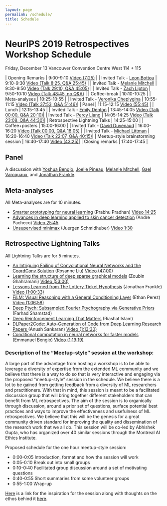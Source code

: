 ```yaml
---
layout: page
permalink: /schedule/
title: Schedule
---
```


# NeurIPS 2019 Retrospectives Workshop Schedule
Friday, December 13 
Vancouver Convention Centre
West 114 + 115

| Opening Remarks                    | 9:00-9:10 [Video (7:25)](https://slideslive.com/38921894/retrospectives-a-venue-for-selfreflection-in-ml-research-1)  |
| Invited Talk - [Leon Bottou](https://leon.bottou.org/)         | 9:10-9:30 [Video (Talk 8:25, Q&A 25:45)](https://slideslive.com/38921894/retrospectives-a-venue-for-selfreflection-in-ml-research-1)  |
| Invited Talk - [Melanie Mitchell](https://www.santafe.edu/people/profile/melanie-mitchell)    | 9:30-9:50 [Video (Talk 29:10, Q&A 45:05)](https://slideslive.com/38921894/retrospectives-a-venue-for-selfreflection-in-ml-research-1)  |
| Invited Talk - [Zach Lipton](http://zacklipton.com/)         | 9:50-10:10 [Video (Talk 48:45, no Q&A)](https://slideslive.com/38921894/retrospectives-a-venue-for-selfreflection-in-ml-research-1) |
| Coffee-break                       | 10:10-10:25 |
| Meta-analyses                      | 10:25-10:55 |
| Invited Talk - [Veronika Cheplygina](https://veronikach.com/) | 10:55-11:15 [Video (Talk 37:53, Q&A 51:46)](https://slideslive.com/38921895/retrospectives-a-venue-for-selfreflection-in-ml-research-2)|
| Panel                              | 11:15-12:15 [Video (55:45)](https://slideslive.com/38921895/retrospectives-a-venue-for-selfreflection-in-ml-research-2) |
| Lunch                              | 12:15-13:45 |
| Invited Talk - [Emily Denton](https://cs.nyu.edu/~denton/) | 13:45-14:05  [Video (Talk 00:00, Q&A 20:10)](https://slideslive.com/38921896/retrospectives-a-venue-for-selfreflection-in-ml-research-3)|
| Invited Talk - [Percy Liang](https://cs.stanford.edu/~pliang/)         | 14:05-14:25 [Video (Talk 23:08, Q&A 44:30)](https://slideslive.com/38921896/retrospectives-a-venue-for-selfreflection-in-ml-research-3)|
| Retrospective Lightning Talks      | 14:25-15:00 |
| Coffee+posters                     | 15:00-16:00 |
| Invited Talk - [David Duvenaud](http://www.cs.toronto.edu/~duvenaud/)      | 16:00-16:20 [Video (Talk 00:00, Q&A 18:05)](https://slideslive.com/38921897/retrospectives-a-venue-for-selfreflection-in-ml-research-4) |
| Invited Talk - [Michael Littman](http://cs.brown.edu/~mlittman/)     | 16:20-16:40 [Video (Talk 22:07, Q&A 40:15)](https://slideslive.com/38921897/retrospectives-a-venue-for-selfreflection-in-ml-research-4)|
| Meetup-style brainstorming session | 16:40-17:40 [Video (43:25)](https://slideslive.com/38921897/retrospectives-a-venue-for-selfreflection-in-ml-research-4)|
| Closing remarks                    | 17:40-17:45 |

## Panel

A discussion with [Yoshua Bengio](https://mila.quebec/en/yoshua-bengio/), [Joelle Pineau](https://www.cs.mcgill.ca/~jpineau/), [Melanie Mitchell](https://www.santafe.edu/people/profile/melanie-mitchell), [Gael Varoquaux](http://gael-varoquaux.info/), and [Jonathan Frankle](http://www.jfrankle.com/).  


## Meta-analyses

All Meta-analyses are for 10 minutes.

- [Smarter prototyping for neural learning](../assets/pdfs/RetroNeurIPS_Prabhu_final.pdf) (Prabhu Pradhan) [Video 14:25](https://slideslive.com/38921895/retrospectives-a-venue-for-selfreflection-in-ml-research-2)
- [Advances in deep learning applied to skin cancer detection](../assets/pdfs/Recent_advances_in_deep_learning_applied_to_skin_cancer_detection.pdf) (Andre Pacheco) [Video 25:45](https://slideslive.com/38921895/retrospectives-a-venue-for-selfreflection-in-ml-research-2)
- [Unsupervised minimax](https://arxiv.org/abs/1906.04493) (Juergen Schmidhuber) [Video 1:30](https://slideslive.com/38921895/retrospectives-a-venue-for-selfreflection-in-ml-research-2)

## Retrospective Lightning Talks

All Lightning Talks are for 5 minutes.

- [An Intriguing Failing of Convolutional Neural Networks and the CoordConv Solution](https://ml-retrospectives.github.io/neurips2019/accepted_retrospectives/2019/coordconv/) (Rosanne Liu) [Video (47:00)](https://slideslive.com/38921896/retrospectives-a-venue-for-selfreflection-in-ml-research-3)
- [Learning the structure of deep sparse graphical models](https://ml-retrospectives.github.io/neurips2019/accepted_retrospectives/2019/deep-sparse/) (Zoubin Ghahramani) [Video (53:00)](https://slideslive.com/38921896/retrospectives-a-venue-for-selfreflection-in-ml-research-3)
- [Lessons Learned from The Lottery Ticket Hypothesis](https://ml-retrospectives.github.io/neurips2019/accepted_retrospectives/2019/lottery-ticket/) (Jonathan Frankle) [Video (1:00:33)](https://slideslive.com/38921896/retrospectives-a-venue-for-selfreflection-in-ml-research-3)
- [FiLM: Visual Reasoning with a General Conditioning Layer](https://ml-retrospectives.github.io/neurips2019/accepted_retrospectives/2019/film/) (Ethan Perez) [Video (1:06:58)](https://slideslive.com/38921896/retrospectives-a-venue-for-selfreflection-in-ml-research-3)
- [Deep Ptych: Subsampled Fourier Ptychography via Generative Priors](https://ml-retrospectives.github.io/neurips2019/accepted_retrospectives/2019/pytch/) (Farhad Shamstad)
- [Deep Reinforcement Learning That Matters](https://ml-retrospectives.github.io/neurips2019/accepted_retrospectives/2019/deeprl-that-matters/) (Riashat Islam) 
- [DLPaper2Code: Auto-Generation of Code from Deep Learning Research Papers
](https://ml-retrospectives.github.io/neurips2019/accepted_retrospectives/2019/dlpaper2code/) (Anush Sankaran) [Video (1:13:30)](https://slideslive.com/38921896/retrospectives-a-venue-for-selfreflection-in-ml-research-3)
- [Conditional computation in neural networks for faster models](https://arxiv.org/abs/1511.06297) (Emmanuel Bengio) [Video (1:19:19)](https://slideslive.com/38921896/retrospectives-a-venue-for-selfreflection-in-ml-research-3)






### Description of the “Meetup-style” session at the workshop:

A large part of the advantage from hosting a workshop is to be able to leverage a diversity of expertise from the extended ML community and we believe that there is a way to do so that is very interactive and engaging via the proposed “meetup-style” session in the schedule.  We believe there is a lot to be gained from getting feedback from a diversity of ML researchers and practitioners. With that in mind, this session is meant to be a facilitated discussion group that will bring together different stakeholders that can benefit from ML retrospectives. The aim of the session is to organically through discussion, around a prior set of questions, surface potential best practices and ways to improve the effectiveness and usefulness of ML retrospectives. We believe that this will be the genesis for a great community driven standard for improving the quality and dissemination of the research work that we all do. This session will be co-led by Abhishek Gupta, who has organized over 40 similar sessions through the Montreal AI Ethics Institute. 

Proposed schedule for the one hour meetup-style session:

* 0:00-0:05 Introduction, format and how the session will work 
* 0:05-0:10 Break out into small groups 
* 0:10-0:40 Facilitated group discussion around a set of motivating questions
* 0:40-0:55 Short summaries from some volunteer groups
* 0:55-1:00 Wrap-up 

[Here](https://montrealethics.ai/meetup/) is a link for the inspiration for the session along with thoughts on the ethos behind it [here](https://medium.com/montreal-ai-ethics-institute/ai-ethics-inclusivity-in-smart-cities-6b8faebf7ce3). 

